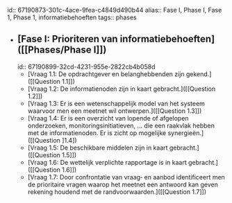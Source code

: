 id:: 67190873-301c-4ace-9fea-c4849d490b44
alias:: Fase I, Phase I, Fase 1, Phase 1, informatiebehoeften
tags:: phases

- ## [Fase I: Prioriteren van informatiebehoeften]([[Phases/Phase I]])
  id:: 67190899-32cd-4231-955e-2822cb4b058d
	- [Vraag 1.1: De opdrachtgever en belanghebbenden zijn gekend.]([[Question 1.1]])
	- [Vraag 1.2: De informatienoden zijn in kaart gebracht.]([[Question 1.2]])
	- [Vraag 1.3: Er is een wetenschappelijk model van het systeem waarvoor men een meetnet wil ontwerpen.]([[Question 1.3]])
	- [Vraag 1.4: Er is een overzicht van lopende of afgelopen onderzoeken, monitoringsinitiatieven, … die een raakvlak hebben met de informatienoden. Er is zicht op mogelijke synergieën.]([[Question ]1.4])
	- [Vraag 1.5: De beschikbare middelen zijn in kaart gebracht.]([[Question 1.5]])
	- [Vraag 1.6: De wettelijk verplichte rapportage is in kaart gebracht.]([[Question 1.6]])
	- [Vraag 1.7: Door confrontatie van vraag‐ en aanbod identificeert men de prioritaire vragen waarop het meetnet een antwoord kan geven rekening houdend met de randvoorwaarden.]([[Question 1.7]])
